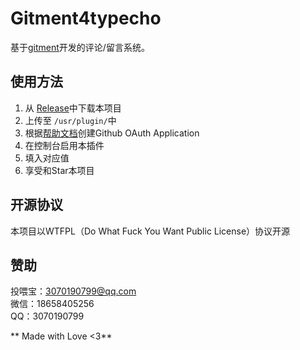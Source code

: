 # Gitment4typecho
基于[gitment](https://github.com/imsun/gitment)开发的评论/留言系统。
## 使用方法
1. 从 [Release](https://github.com/nitu2003/Gitment4typecho/release/latest)中下载本项目  
2. 上传至 `/usr/plugin/`中  
3. 根据[帮助文档](https://gitment.targ.top/)创建Github OAuth Application  
4. 在控制台启用本插件  
5. 填入对应值  
6. 享受和Star本项目  

## 开源协议
本项目以WTFPL（Do What Fuck You Want Public License）协议开源  

## 赞助
投喂宝：3070190799@qq.com  
微信：18658405256  
QQ：3070190799  

** Made with Love <3**  